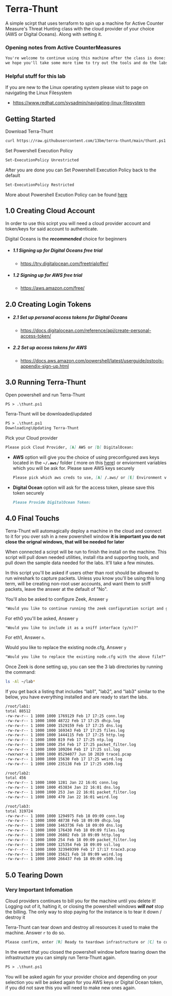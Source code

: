 # Terra-Thunt

A simple scirpt that uses terraform to spin up a machine for Active Counter Measure's Threat Hunting class with the cloud provider of your choice (AWS or Digital Oceans). Along with setting it.

### Opening notes from Active CounterMeasures

```md
You're welcome to continue using this machine after the class is done:
we hope you'll take some more time to try out the tools and do the labs!
```

### Helpful stuff for this lab
If you are new to the Linux operating system please visit to page on navigating the Linux Filesystem
-	https://www.redhat.com/sysadmin/navigating-linux-filesystem
	
## Getting Started
Download Terra-Thunt
```md
curl https://raw.githubusercontent.com/13bm/terra-thunt/main/thunt.ps1 -o thunt.ps1
```

Set Powershell Execution Policy
```md
Set-ExecutionPolicy Unrestricted
```

After you are done you can Set Powershell Execution Policy back to the default
```md
Set-ExecutionPolicy Restricted
```

More about Powershell Excution Policy can be found  [here](https://docs.microsoft.com/en-us/powershell/module/microsoft.powershell.core/about/about_execution_policies?view=powershell-7.2)
## 1.0 Creating Cloud Account
In order to use this scirpt you will need a cloud provider account and token/keys for said account to authenticate.

Digital Oceans is the **_recommended_** choice for beginners
 - ##### 1.1 Signing up for Digital Oceans free trial
	 - https://try.digitalocean.com/freetrialoffer/
 - ##### 1.2 Signing up for AWS free trial
	 - https://aws.amazon.com/free/

## 2.0 Creating Login Tokens
- ##### 2.1 Set up personal access tokens for Digital Oceans
	- https://docs.digitalocean.com/reference/api/create-personal-access-token/
- ##### 2.2 Set up access tokens for AWS
	- https://docs.aws.amazon.com/powershell/latest/userguide/pstools-appendix-sign-up.html
## 3.0 Running Terra-Thunt
Open powershell and run Terra-Thunt
```md
PS > .\thunt.ps1
```
Terra-Thunt will be downloaded/updated
```md
PS > .\thunt.ps1
Downloading\Updating Terra-Thunt
```
Pick your Cloud provider
```md
Please pick Cloud Provider, [A] AWS or [D] DigitalOcean:
```
- **AWS** option will give you the choice of using preconfigured aws keys located in the **`~/.aws/`** folder ( more on this  [here](https://docs.aws.amazon.com/cli/latest/userguide/cli-configure-files.html)) or enviorment variables which you will be ask for. Please save AWS keys securely 

  ```md
  Please pick which aws creds to use, [A] /.aws/ or [E] Environment variables:
  ```
 - **Digital Ocean** option will ask for the access token, please save this token securely

	```md
	Please Provide DigitalOcean Token:
	```

## 4.0 Final Touchs
Terra-Thunt will automagically deploy a machine in the cloud and connect to it for you over ssh in a new powershell window **it is important you do not close the orignal windows, that will be needed for later**

When connected a scirpt will be run to finish the install on the machine. This script will pull down needed utilities, install rita and supporting tools, and pull down the sample data needed for the labs. It'll take a few minutes. 

In this script you'll be asked if users other than root should be allowed to run wireshark to capture packets. Unless you know you'll be using this long term, will be creating non-root user accounts, and want them to sniff packets, leave the answer at the default of "No". 

You'll also be asked to configure Zeek, Answer ```y```
```md
"Would you like to continue running the zeek configuration script and generate a new node.cfg file? (y/n) ?:
``` 

For eth0 you'll be asked, Answer ```y```
```md
"Would you like to include it as a sniff interface (y/n)?"
```  

For eth1, Answer ```n```. 

Would you like to replace the existing node.cfg, Answer ```y```
 ```md
 "Would you like to replace the existing node.cfg with the above file?"
 ```

Once Zeek is done setting up, you can see the 3 lab directories by running the command:
```bash
ls -Al ~/lab*
```

If you get back a listing that includes "lab1", "lab2", and "lab3" similar to the below, you have everything installed and are ready to start the labs. 

```md
/root/lab1:
total 88512
-rw-rw-r-- 1 1000 1000 1769129 Feb 17 17:25 conn.log
-rw-rw-r-- 1 1000 1000 48722 Feb 17 17:25 dhcp.log
-rw-rw-r-- 1 1000 1000 1529159 Feb 17 17:25 dns.log
-rw-rw-r-- 1 1000 1000 169343 Feb 17 17:25 files.log
-rw-rw-r-- 1 1000 1000 1444115 Feb 17 17:25 http.log
-rw-rw-r-- 1 1000 1000 819 Feb 17 17:25 ntp.log
-rw-rw-r-- 1 1000 1000 254 Feb 17 17:25 packet_filter.log
-rw-rw-r-- 1 1000 1000 109204 Feb 17 17:25 ssl.log
-rwxrwxr-x 1 1000 1000 85294077 Jun 10 2020 trace1.pcap
-rw-rw-r-- 1 1000 1000 15630 Feb 17 17:25 weird.log
-rw-rw-r-- 1 1000 1000 235138 Feb 17 17:25 x509.log

/root/lab2:
total 456
-rw-rw-r-- 1 1000 1000 1281 Jan 22 16:01 conn.log
-rw-rw-r-- 1 1000 1000 453834 Jan 22 16:01 dns.log
-rw-rw-r-- 1 1000 1000 253 Jan 22 16:01 packet_filter.log
-rw-rw-r-- 1 1000 1000 470 Jan 22 16:01 weird.log

/root/lab3:
total 319724
-rw-rw-r-- 1 1000 1000 1294975 Feb 18 09:09 conn.log
-rw-rw-r-- 1 1000 1000 48738 Feb 18 09:09 dhcp.log
-rw-rw-r-- 1 1000 1000 1463736 Feb 18 09:09 dns.log
-rw-rw-r-- 1 1000 1000 176430 Feb 18 09:09 files.log
-rw-rw-r-- 1 1000 1000 26802 Feb 18 09:09 http.log
-rw-rw-r-- 1 1000 1000 254 Feb 18 09:09 packet_filter.log
-rw-rw-r-- 1 1000 1000 125354 Feb 18 09:09 ssl.log
-rw-r--r-- 1 1000 1000 323949399 Feb 17 17:17 trace3.pcap
-rw-rw-r-- 1 1000 1000 15621 Feb 18 09:09 weird.log
-rw-rw-r-- 1 1000 1000 266437 Feb 18 09:09 x509.log
```


## 5.0 Tearing Down

### Very Important Infomation
Cloud providers continues to bill you for the machine until you delete it! Logging out of it, halting it, or closing the powershell windows _**will not**_ stop the billing. The only way to stop paying for the instance is to tear it down / destroy it


Terra-Thunt can tear down and destroy all resources it used to make the machine. 
Answer ```r``` to do so.
```md
Please confirm, enter [R] Ready to teardown infrastructure or [C] to connect again:
```

In the event that you closed the powershell window before tearing down the infrastructure
you can simply run Terra-Thunt again. 

```md
PS > .\thunt.ps1
```

You will be asked again for your provider choice and depending on your selection you will be asked again for you AWS keys or Digital Ocean token, if you did not save this you will need to make new ones again.
